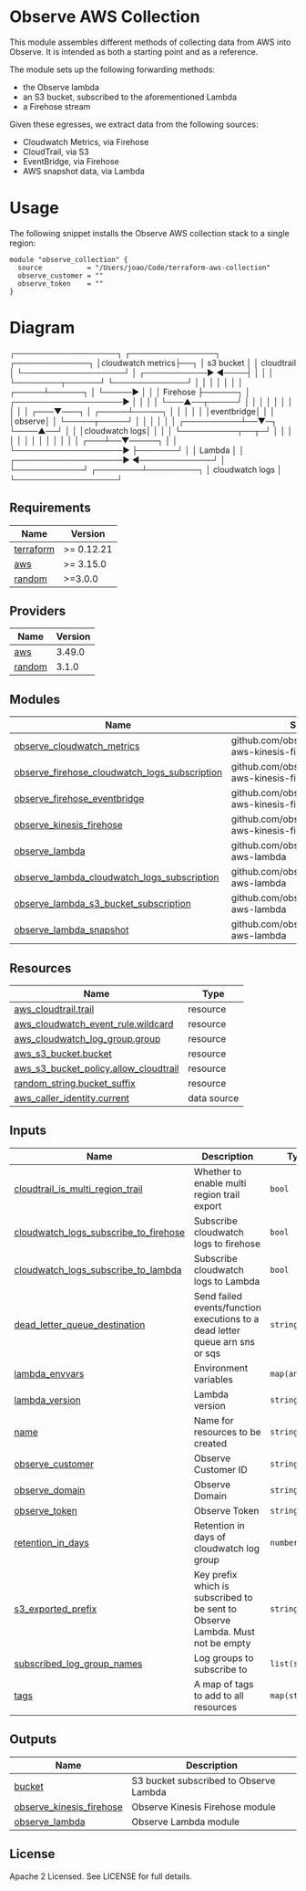 # Observe AWS Collection

This module assembles different methods of collecting data from AWS into
Observe. It is intended as both a starting point and as a reference.

The module sets up the following forwarding methods:

- the Observe lambda
- an S3 bucket, subscribed to the aforementioned Lambda
- a Firehose stream

Given these egresses, we extract data from the following sources:

- Cloudwatch Metrics, via Firehose
- CloudTrail, via S3
- EventBridge, via Firehose
- AWS snapshot data, via Lambda

# Usage

The following snippet installs the Observe AWS collection stack to a single region:

```
module "observe_collection" {
  source           = "/Users/joao/Code/terraform-aws-collection"
  observe_customer = ""
  observe_token    = ""
}
```

# Diagram

 ┌──────────────────┐                          ┌───────────────┐    ┌─────────────┐
 │cloudwatch metrics├──┐                       │   s3 bucket   │    │  cloudtrail │
 └──────────────────┘  │           ┌───────────►               ◄────┤             │
                       │           │           └────────┬──────┘    └─────────────┘
                       │           │                    │
                       │           │                    │
                       │     ┌─────┴──────┐             │
                       └─────►            │             │
                             │  Firehose  ├──────┐      │
         ┌───────────────────►            │      │      │
         │                   └───▲──┬─────┘      │      │
         │                       │  │            │      │
         │                       │  │        ┌───▼───┐  │
   ┌─────┴─────┐                 │  │        │       │  │
   │eventbridge│                 │  │        │observe│  │
   └─────┬─────┘                 │  │        │       │  │
         │            ┌──────────┴──▼─┐      └────▲──┘  │
         │            │cloudwatch logs│           │     │
         │            └──────────┬──┬─┘           │     │
         │                       │  │             │     │
         │                       │  │             │     │
         │                   ┌───┴──▼─────┐       │     │
         └───────────────────►            ├───────┘     │
                             │   Lambda   │             │
         ┌───────────────────►            ◄─────────────┘
         │                   └────────────┘
┌────────┴─────────┐
│ cloudwatch logs  │
└──────────────────┘

<!-- BEGINNING OF PRE-COMMIT-TERRAFORM DOCS HOOK -->
## Requirements

| Name | Version |
|------|---------|
| <a name="requirement_terraform"></a> [terraform](#requirement\_terraform) | >= 0.12.21 |
| <a name="requirement_aws"></a> [aws](#requirement\_aws) | >= 3.15.0 |
| <a name="requirement_random"></a> [random](#requirement\_random) | >=3.0.0 |

## Providers

| Name | Version |
|------|---------|
| <a name="provider_aws"></a> [aws](#provider\_aws) | 3.49.0 |
| <a name="provider_random"></a> [random](#provider\_random) | 3.1.0 |

## Modules

| Name | Source | Version |
|------|--------|---------|
| <a name="module_observe_cloudwatch_metrics"></a> [observe\_cloudwatch\_metrics](#module\_observe\_cloudwatch\_metrics) | github.com/observeinc/terraform-aws-kinesis-firehose | v0.3.0//cloudwatch_metrics |
| <a name="module_observe_firehose_cloudwatch_logs_subscription"></a> [observe\_firehose\_cloudwatch\_logs\_subscription](#module\_observe\_firehose\_cloudwatch\_logs\_subscription) | github.com/observeinc/terraform-aws-kinesis-firehose | v0.3.0//cloudwatch_logs_subscription |
| <a name="module_observe_firehose_eventbridge"></a> [observe\_firehose\_eventbridge](#module\_observe\_firehose\_eventbridge) | github.com/observeinc/terraform-aws-kinesis-firehose | v0.3.0//eventbridge |
| <a name="module_observe_kinesis_firehose"></a> [observe\_kinesis\_firehose](#module\_observe\_kinesis\_firehose) | github.com/observeinc/terraform-aws-kinesis-firehose | v0.3.0 |
| <a name="module_observe_lambda"></a> [observe\_lambda](#module\_observe\_lambda) | github.com/observeinc/terraform-aws-lambda | v0.5.0 |
| <a name="module_observe_lambda_cloudwatch_logs_subscription"></a> [observe\_lambda\_cloudwatch\_logs\_subscription](#module\_observe\_lambda\_cloudwatch\_logs\_subscription) | github.com/observeinc/terraform-aws-lambda | v0.5.0//cloudwatch_logs_subscription |
| <a name="module_observe_lambda_s3_bucket_subscription"></a> [observe\_lambda\_s3\_bucket\_subscription](#module\_observe\_lambda\_s3\_bucket\_subscription) | github.com/observeinc/terraform-aws-lambda | v0.5.0//s3_bucket_subscription |
| <a name="module_observe_lambda_snapshot"></a> [observe\_lambda\_snapshot](#module\_observe\_lambda\_snapshot) | github.com/observeinc/terraform-aws-lambda | v0.5.0//snapshot |

## Resources

| Name | Type |
|------|------|
| [aws_cloudtrail.trail](https://registry.terraform.io/providers/hashicorp/aws/latest/docs/resources/cloudtrail) | resource |
| [aws_cloudwatch_event_rule.wildcard](https://registry.terraform.io/providers/hashicorp/aws/latest/docs/resources/cloudwatch_event_rule) | resource |
| [aws_cloudwatch_log_group.group](https://registry.terraform.io/providers/hashicorp/aws/latest/docs/resources/cloudwatch_log_group) | resource |
| [aws_s3_bucket.bucket](https://registry.terraform.io/providers/hashicorp/aws/latest/docs/resources/s3_bucket) | resource |
| [aws_s3_bucket_policy.allow_cloudtrail](https://registry.terraform.io/providers/hashicorp/aws/latest/docs/resources/s3_bucket_policy) | resource |
| [random_string.bucket_suffix](https://registry.terraform.io/providers/hashicorp/random/latest/docs/resources/string) | resource |
| [aws_caller_identity.current](https://registry.terraform.io/providers/hashicorp/aws/latest/docs/data-sources/caller_identity) | data source |

## Inputs

| Name | Description | Type | Default | Required |
|------|-------------|------|---------|:--------:|
| <a name="input_cloudtrail_is_multi_region_trail"></a> [cloudtrail\_is\_multi\_region\_trail](#input\_cloudtrail\_is\_multi\_region\_trail) | Whether to enable multi region trail export | `bool` | `true` | no |
| <a name="input_cloudwatch_logs_subscribe_to_firehose"></a> [cloudwatch\_logs\_subscribe\_to\_firehose](#input\_cloudwatch\_logs\_subscribe\_to\_firehose) | Subscribe cloudwatch logs to firehose | `bool` | `true` | no |
| <a name="input_cloudwatch_logs_subscribe_to_lambda"></a> [cloudwatch\_logs\_subscribe\_to\_lambda](#input\_cloudwatch\_logs\_subscribe\_to\_lambda) | Subscribe cloudwatch logs to Lambda | `bool` | `false` | no |
| <a name="input_dead_letter_queue_destination"></a> [dead\_letter\_queue\_destination](#input\_dead\_letter\_queue\_destination) | Send failed events/function executions to a dead letter queue arn sns or sqs | `string` | `null` | no |
| <a name="input_lambda_envvars"></a> [lambda\_envvars](#input\_lambda\_envvars) | Environment variables | `map(any)` | `{}` | no |
| <a name="input_lambda_version"></a> [lambda\_version](#input\_lambda\_version) | Lambda version | `string` | `"latest"` | no |
| <a name="input_name"></a> [name](#input\_name) | Name for resources to be created | `string` | `"observe-collection"` | no |
| <a name="input_observe_customer"></a> [observe\_customer](#input\_observe\_customer) | Observe Customer ID | `string` | n/a | yes |
| <a name="input_observe_domain"></a> [observe\_domain](#input\_observe\_domain) | Observe Domain | `string` | `"observeinc.com"` | no |
| <a name="input_observe_token"></a> [observe\_token](#input\_observe\_token) | Observe Token | `string` | n/a | yes |
| <a name="input_retention_in_days"></a> [retention\_in\_days](#input\_retention\_in\_days) | Retention in days of cloudwatch log group | `number` | `14` | no |
| <a name="input_s3_exported_prefix"></a> [s3\_exported\_prefix](#input\_s3\_exported\_prefix) | Key prefix which is subscribed to be sent to Observe Lambda. Must not be empty | `string` | `"exported"` | no |
| <a name="input_subscribed_log_group_names"></a> [subscribed\_log\_group\_names](#input\_subscribed\_log\_group\_names) | Log groups to subscribe to | `list(string)` | `[]` | no |
| <a name="input_tags"></a> [tags](#input\_tags) | A map of tags to add to all resources | `map(string)` | `{}` | no |

## Outputs

| Name | Description |
|------|-------------|
| <a name="output_bucket"></a> [bucket](#output\_bucket) | S3 bucket subscribed to Observe Lambda |
| <a name="output_observe_kinesis_firehose"></a> [observe\_kinesis\_firehose](#output\_observe\_kinesis\_firehose) | Observe Kinesis Firehose module |
| <a name="output_observe_lambda"></a> [observe\_lambda](#output\_observe\_lambda) | Observe Lambda module |
<!-- END OF PRE-COMMIT-TERRAFORM DOCS HOOK -->

## License

Apache 2 Licensed. See LICENSE for full details.
